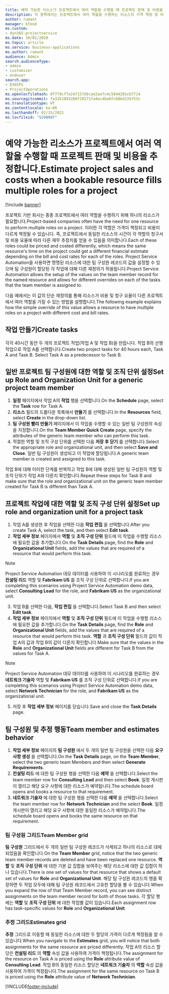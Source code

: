 ```yaml
---
title: 예약 가능한 리소스가 프로젝트에서 여러 역할을 수행할 때 프로젝트 판매 및 비용을 추정합니다.
description: 이 항목에서는 프로젝트에서 여러 역할을 수행하는 리소스의 가격 책정 및 비용을 지원하기 위해 가격 책정 차원을 사용하는 방법에 대한 정보를 제공합니다.
author: rumant
manager: kfend
ms.custom:
- dyn365-projectservice
ms.date: 10/01/2020
ms.topic: article
ms.service: business-applications
ms.author: rumant
audience: Admin
search.audienceType:
- admin
- customizer
- enduser
search.app:
- D365PS
- ProjectOperations
ms.openlocfilehash: 0f779cf7e247157d6cae2ae7c4c5644201cb7714
ms.sourcegitcommit: fa32b1893286f20271fa4ec4be8fc68bd135f53c
ms.translationtype: HT
ms.contentlocale: ko-KR
ms.lasthandoff: 02/15/2021
ms.locfileid: "5290997"
---
```

# <a name="estimate-project-sales-and-costs-when-a-bookable-resource-fills-multiple-roles-for-a-project"></a><span data-ttu-id="511ee-103">예약 가능한 리소스가 프로젝트에서 여러 역할을 수행할 때 프로젝트 판매 및 비용을 추정합니다.</span><span class="sxs-lookup"><span data-stu-id="511ee-103">Estimate project sales and costs when a bookable resource fills multiple roles for a project</span></span> 

[!include [banner](../includes/psa-now-project-operations.md)]

<span data-ttu-id="511ee-104">프로젝트 기반 회사는 종종 프로젝트에서 여러 역할을 수행하기 위해 하나의 리소스가 필요합니다.</span><span class="sxs-lookup"><span data-stu-id="511ee-104">Project-based companies often have the need for one resource to perform multiple roles on a project.</span></span> <span data-ttu-id="511ee-105">이러한 각 역할은 가격이 책정되고 비용이 다르게 책정될 수 있습니다. 즉, 프로젝트에서 동일한 리소스의 시간이 각 역할의 청구서 및 비용 요율에 따라 다른 재무 추정치를 얻을 수 있음을 의미합니다.</span><span class="sxs-lookup"><span data-stu-id="511ee-105">Each of these roles could be priced and costed differently, which means the same resource's time on the project could get a different financial estimate depending on the bill and cost rates for each of the roles.</span></span> <span data-ttu-id="511ee-106">Project Service Automation을 사용하면 명명된 리소스에 대한 팀 구성원 레코드의 값을 설정할 수 있으며 팀 구성원이 할당된 각 작업에 대해 다른 재정의가 허용됩니다.</span><span class="sxs-lookup"><span data-stu-id="511ee-106">Project Service Automation allows the setup of the values on the team member record for the named resource and allows for different overrides on each of the tasks that the team member is assigned to.</span></span>

<span data-ttu-id="511ee-107">다음 예에서는 이 값의 단순 재정의를 통해 리소스가 비용 및 청구 요율이 다른 프로젝트에서 여러 역할을 가질 수 있는 방법을 설명합니다.</span><span class="sxs-lookup"><span data-stu-id="511ee-107">The following example  explains how the simple override of this value allows a resource to have multiple roles on a project with different cost and bill rates.</span></span>

## <a name="create-tasks"></a><span data-ttu-id="511ee-108">작업 만들기</span><span class="sxs-lookup"><span data-stu-id="511ee-108">Create tasks</span></span>
<span data-ttu-id="511ee-109">각각 40시간 동안 두 개의 프로젝트 작업(작업 A 및 작업 B)을 만듭니다. 작업 B의 선행 작업으로 작업 A를 선택합니다.</span><span class="sxs-lookup"><span data-stu-id="511ee-109">Create two project tasks for 40 hours each, Task A and Task B. Select Task A as a predecessor to Task B.</span></span>

## <a name="set-up-role-and-organization-unit-for-a-generic-project-team-member"></a><span data-ttu-id="511ee-110">일반 프로젝트 팀 구성원에 대한 역할 및 조직 단위 설정</span><span class="sxs-lookup"><span data-stu-id="511ee-110">Set up Role and Organization Unit for a generic project team member</span></span>

1. <span data-ttu-id="511ee-111">**일정** 페이지에서 작업 A의 **작업** 행을 선택합니다.</span><span class="sxs-lookup"><span data-stu-id="511ee-111">On the **Schedule** page, select the **Task** row for Task A.</span></span> 
2. <span data-ttu-id="511ee-112">**리소스** 필드의 드롭다운 목록에서 **만들기** 를 선택합니다.</span><span class="sxs-lookup"><span data-stu-id="511ee-112">In the **Resources** field, select **Create** in the drop-down list.</span></span>
3. <span data-ttu-id="511ee-113">**팀 구성원 빨리 만들기** 페이지에서 이 작업을 수행할 수 있는 일반 팀 구성원의 속성을 지정합니다.</span><span class="sxs-lookup"><span data-stu-id="511ee-113">On the **Team Member Quick Create** page, specify the attributes of the generic team member who can perform this task.</span></span>
4. <span data-ttu-id="511ee-114">적절한 역할 및 조직 구성 단위를 선택한 다음 **저장 후 닫기** 를 선택합니다.</span><span class="sxs-lookup"><span data-stu-id="511ee-114">Select the appropriate role and organizational unit, and then select **Save and Close**.</span></span> <span data-ttu-id="511ee-115">일반 팀 구성원이 생성되고 이 작업에 할당됩니다.</span><span class="sxs-lookup"><span data-stu-id="511ee-115">A generic team member is created and assigned to this task.</span></span> 

<span data-ttu-id="511ee-116">작업 B에 대해 이러한 단계를 반복하고 작업 B에 대해 생성된 일반 팀 구성원의 역할 및 조직 단위가 작업 A와 다른지 확인합니다.</span><span class="sxs-lookup"><span data-stu-id="511ee-116">Repeat these steps for Task B and make sure that the role and organizational unit on the generic team member created for Task B is different than Task A.</span></span> 

## <a name="set-up-role-and-organization-unit-for-a-project-task"></a><span data-ttu-id="511ee-117">프로젝트 작업에 대한 역할 및 조직 구성 단위 설정</span><span class="sxs-lookup"><span data-stu-id="511ee-117">Set up role and organization unit for a project task</span></span>

1. <span data-ttu-id="511ee-118">작업 A를 생성한 후 작업을 선택한 다음 **작업 편집** 을 선택합니다.</span><span class="sxs-lookup"><span data-stu-id="511ee-118">After you create Task A, select the task, and then select **Edit task**.</span></span>
2. <span data-ttu-id="511ee-119">**작업 세부 정보** 페이지에서 **역할** 및 **조직 구성 단위** 필드에 이 작업을 수행할 리소스에 필요한 값을 추가합니다.</span><span class="sxs-lookup"><span data-stu-id="511ee-119">On the **Task Details** page, find the **Role** and **Organizational Unit** fields, add the values that are required of a resource that would perform this task.</span></span> 

  > [!NOTE]
  > <span data-ttu-id="511ee-120">Project Service Automation 데모 데이터를 사용하여 이 시나리오를 완료하는 경우 **컨설팅 리드** 역할 및 **Fabrikam US** 를 조직 구성 단위로 선택합니다.</span><span class="sxs-lookup"><span data-stu-id="511ee-120">If you are completing this scenarios using Project Service Automation demo data, select **Consulting Lead** for the role, and **Fabrikam US** as the organizational unit.</span></span>

3. <span data-ttu-id="511ee-121">작업 B를 선택한 다음, **작업 편집** 을 선택합니다.</span><span class="sxs-lookup"><span data-stu-id="511ee-121">Select Task B and then select **Edit task**.</span></span>
4. <span data-ttu-id="511ee-122">**작업 세부 정보** 페이지에서 **역할** 및 **조직 구성 단위** 필드에 이 작업을 수행할 리소스에 필요한 값을 추가합니다.</span><span class="sxs-lookup"><span data-stu-id="511ee-122">On the **Task Details** page, find the **Role** and **Organizational Unit** fields, add the values that are required of a resource that would perform this task.</span></span> <span data-ttu-id="511ee-123">**역할** 과 **조직 구성 단위** 필드의 값이 작업 A의 값과 작업 B의 값이 다른지 확인합니다.</span><span class="sxs-lookup"><span data-stu-id="511ee-123">Make sure that the values in the **Role** and **Organizational Unit** fields are different for Task B from the values for Task A.</span></span> 

  > [!NOTE]
  > <span data-ttu-id="511ee-124">Project Service Automation 데모 데이터를 사용하여 이 시나리오를 완료하는 경우 **네트워크 기술자** 역할 및 **Fabrikam US** 를 조직 구성 단위로 선택합니다.</span><span class="sxs-lookup"><span data-stu-id="511ee-124">If you are completing this scenarios using Project Service Automation demo data, select **Network Technician** for the role, and **Fabrikam US** as the organizational unit.</span></span>

5. <span data-ttu-id="511ee-125">저장 후 **작업 세부 정보** 페이지를 닫습니다.</span><span class="sxs-lookup"><span data-stu-id="511ee-125">Save and close the **Task Details** page.</span></span> 

## <a name="team-member-and-estimates-behavior"></a><span data-ttu-id="511ee-126">팀 구성원 및 추정 행동</span><span class="sxs-lookup"><span data-stu-id="511ee-126">Team member and estimates behavior</span></span> 

1. <span data-ttu-id="511ee-127">**작업 세부 정보** 페이지의 **팀 구성원** 에서 두 개의 일반 팀 구성원을 선택한 다음 **요구 사항 생성** 을 선택합니다.</span><span class="sxs-lookup"><span data-stu-id="511ee-127">On the **Task Details** page, on the **Team Member**, select the two generic team Members and then select **Generate Requirements**.</span></span> 
2. <span data-ttu-id="511ee-128">**컨설팅 리드** 에 대한 팀 구성원 행을 선택한 다음 **예약** 을 선택합니다.</span><span class="sxs-lookup"><span data-stu-id="511ee-128">Select the team member row for **Consulting Lead** and then select **Book**.</span></span> <span data-ttu-id="511ee-129">일정 게시판이 열리고 해당 요구 사항에 대한 리소스가 예약됩니다.</span><span class="sxs-lookup"><span data-stu-id="511ee-129">The schedule board opens and books a resource to that requirement.</span></span>
3. <span data-ttu-id="511ee-130">**네트워크 기술자** 에 대한 팀 구성원 행을 선택한 다음 **예약** 을 선택합니다.</span><span class="sxs-lookup"><span data-stu-id="511ee-130">Select the team member row for **Network Technician** and the select **Book**.</span></span> <span data-ttu-id="511ee-131">일정 게시판이 열리고 해당 요구 사항에 대한 동일한 리소스가 예약됩니다.</span><span class="sxs-lookup"><span data-stu-id="511ee-131">The schedule board opens and books the same resource on that requirement.</span></span>

### <a name="team-member-grid"></a><span data-ttu-id="511ee-132">팀 구성원 그리드</span><span class="sxs-lookup"><span data-stu-id="511ee-132">Team Member grid</span></span> 
<span data-ttu-id="511ee-133">**팀 구성원** 그리드에서 두 개의 일반 팀 구성원 레코드가 삭제되고 하나의 리소스로 대체되었음을 확인합니다.</span><span class="sxs-lookup"><span data-stu-id="511ee-133">On the **Team Member** grid, notice that the two generic team member records are deleted and have been replaced one resource.</span></span> <span data-ttu-id="511ee-134">**역할** 및 **조직 구성 단위** 에 대한 기본 값 집합을 보여주는 해당 리소스에 대한 값 집합이 하나 있습니다.</span><span class="sxs-lookup"><span data-stu-id="511ee-134">There is one set of values for that resource that shows a default set of values for **Role** and **Organizational Unit**.</span></span>
<span data-ttu-id="511ee-135">해당 팀 구성원 레코드의 행을 확장하면 두 작업 모두에 대해 팀 구성원 레코드에서 고유한 할당을 볼 수 있습니다.</span><span class="sxs-lookup"><span data-stu-id="511ee-135">When you expand the row of that Team Member record, you can see distinct assignments on the team member record for both of those tasks.</span></span> <span data-ttu-id="511ee-136">각 할당 행에는 **역할** 및 **조직 구성 단위** 에 대한 작업별 값이 있습니다.</span><span class="sxs-lookup"><span data-stu-id="511ee-136">Each assignment row has task-specific values for **Role** and **Organizational Unit**.</span></span> 

### <a name="estimates-grid"></a><span data-ttu-id="511ee-137">추정 그리드</span><span class="sxs-lookup"><span data-stu-id="511ee-137">Estimates grid</span></span> 
<span data-ttu-id="511ee-138">**추정** 그리드로 이동할 때 동일한 리소스에 대한 두 할당의 가격이 다르게 책정됨을 알 수 있습니다.</span><span class="sxs-lookup"><span data-stu-id="511ee-138">When you navigate to the **Estimates** grid, you will notice that both assignments for the same resource are priced differently.</span></span>
<span data-ttu-id="511ee-139">작업 A의 리소스 할당은 **컨설팅 리드** 의 **역할** 속성 값을 사용하여 가격이 책정됩니다.</span><span class="sxs-lookup"><span data-stu-id="511ee-139">The assignment for the resource on Task A is priced using the **Role** attribute value of **Consulting Lead**.</span></span> <span data-ttu-id="511ee-140">작업 B의 동일한 리소스 할당은 **네트워크 기술자** 의 **역할** 속성 값을 사용하여 가격이 책정됩니다.</span><span class="sxs-lookup"><span data-stu-id="511ee-140">The assignment for the same resource on Task B is priced using the **Role** attribute value of **Network Technician**.</span></span>



[!INCLUDE[footer-include](../includes/footer-banner.md)]